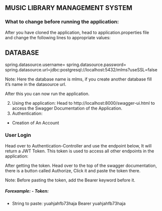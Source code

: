 ## MUSIC LIBRARY MANAGEMENT SYSTEM

### What to change before running the application:
After you have cloned the application, head to application.properties file and change the following lines to appropriate values:

## DATABASE
spring.datasource.username=
spring.datasource.password=
spring.datasource.url=jdbc:postgresql://localhost:5432/mlms?useSSL=false

Note: Here the database name is mlms, if you create another database fill it’s name in the datasource url.

After this you can now run the application.

2. Using the application:
Head to http://localhost:8000/swagger-ui.html to access the Swagger Documentation of the Application.
3. Authentication:
- Creation of An Account

### User Login
Head over to Authentication-Controller and use the endpoint below, It will return a JWT Token. This token is used to access all other endpoints in the application:

After getting the token. Head over to the top of the swagger documentation,
 there is a button called Authorize, Click it and paste the token there.

Note: Before pasting the token, add the Bearer keyword before it.

##### Forexample: - Token:
- String to paste:
yuahjahfb73haja
Bearer yuahjahfb73haja